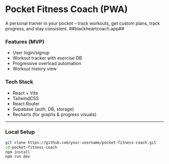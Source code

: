# Pocket Fitness Coach (PWA)

A personal trainer in your pocket – track workouts, get custom plans, track progress, and stay consistent.
##blackheartcoach.app##

### Features (MVP)

- User login/signup
- Workout tracker with exercise DB
- Progressive overload automation
- Workout history view

### Tech Stack

- React + Vite
- TailwindCSS
- React Router
- Supabase (auth, DB, storage)
- Recharts (for graphs & progress visuals)

---

### Local Setup

```bash
git clone https://github.com/your-username/pocket-fitness-coach.git
cd pocket-fitness-coach
npm install
npm run dev
```
